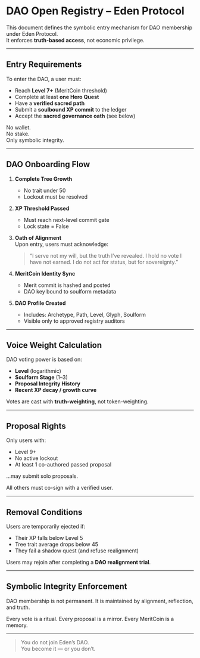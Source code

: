 # DAO Open Registry – Eden Protocol

This document defines the symbolic entry mechanism for DAO membership under Eden Protocol.  
It enforces **truth-based access**, not economic privilege.

---

## Entry Requirements

To enter the DAO, a user must:

- Reach **Level 7+** (MeritCoin threshold)
- Complete at least **one Hero Quest**
- Have a **verified sacred path**
- Submit a **soulbound XP commit** to the ledger
- Accept the **sacred governance oath** (see below)

No wallet.  
No stake.  
Only symbolic integrity.

---

## DAO Onboarding Flow

1. **Complete Tree Growth**  
   - No trait under 50  
   - Lockout must be resolved

2. **XP Threshold Passed**  
   - Must reach next-level commit gate  
   - Lock state = False

3. **Oath of Alignment**  
   Upon entry, users must acknowledge:

   > “I serve not my will, but the truth I’ve revealed.
   > I hold no vote I have not earned.
   > I do not act for status, but for sovereignty.”

4. **MeritCoin Identity Sync**  
   - Merit commit is hashed and posted  
   - DAO key bound to soulform metadata

5. **DAO Profile Created**  
   - Includes: Archetype, Path, Level, Glyph, Soulform  
   - Visible only to approved registry auditors

---

## Voice Weight Calculation

DAO voting power is based on:

- **Level** (logarithmic)
- **Soulform Stage** (1–3)
- **Proposal Integrity History**
- **Recent XP decay / growth curve**

Votes are cast with **truth-weighting**, not token-weighting.

---

## Proposal Rights

Only users with:

- Level 9+  
- No active lockout  
- At least 1 co-authored passed proposal  

…may submit solo proposals.

All others must co-sign with a verified user.

---

## Removal Conditions

Users are temporarily ejected if:

- Their XP falls below Level 5
- Tree trait average drops below 45
- They fail a shadow quest (and refuse realignment)

Users may rejoin after completing a **DAO realignment trial**.

---

## Symbolic Integrity Enforcement

DAO membership is not permanent.
It is maintained by alignment, reflection, and truth.

Every vote is a ritual.
Every proposal is a mirror.
Every MeritCoin is a memory.

---

> You do not join Eden’s DAO.  
> You become it — or you don’t.
